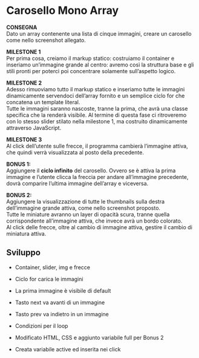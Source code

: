 Carosello Mono Array
===
**CONSEGNA**  
Dato un array contenente una lista di cinque immagini, creare un carosello come nello screenshot allegato.

**MILESTONE 1**  
Per prima cosa, creiamo il markup statico: costruiamo il container e inseriamo un’immagine grande al centro: avremo così la struttura base e gli stili pronti per poterci poi concentrare solamente sull’aspetto logico.  

**MILESTONE 2**  
Adesso rimuoviamo tutto il markup statico e inseriamo tutte le immagini dinamicamente servendoci dell’array fornito e un semplice ciclo for che concatena un template literal.  
Tutte le immagini saranno nascoste, tranne la prima, che avrà una classe specifica che la renderà visibile.
Al termine di questa fase ci ritroveremo con lo stesso slider stilato nella milestone 1, ma costruito dinamicamente attraverso JavaScript.  

**MILESTONE 3**  
Al click dell’utente sulle frecce, il programma cambierà l’immagine attiva, che quindi verrà visualizzata al posto della precedente.  

**BONUS 1:**  
Aggiungere il **ciclo infinito** del carosello. Ovvero se è attiva la prima immagine e l’utente clicca la freccia per andare all’immagine precedente, dovrà comparire l’ultima immagine dell’array e viceversa.  

**BONUS 2:**  
Aggiungere la visualizzazione di tutte le thumbnails sulla destra dell’immagine grande attiva, come nello screenshot proposto.  
Tutte le miniature avranno un layer di opacità scura, tranne quella corrispondente all’immagine attiva, che invece avrà un bordo colorato.  
Al click delle frecce, oltre al cambio di immagine attiva, gestire il cambio di miniatura attiva.


## Sviluppo

- Container, slider, img e frecce
- Ciclo for carica le immagini
- La prima immagine è visibile di default
- Tasto next va avanti di un immagine
- Tasto prev va indietro in un immagine 
- Condizioni per il loop

- Modificato HTML, CSS e aggiunto variabile full per Bonus 2
- Creata variabile active ed inserita nei click